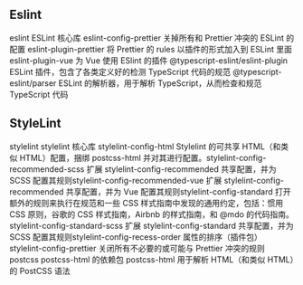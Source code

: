 ## Eslint
eslint                            ESLint 核心库
eslint-config-prettier            关掉所有和 Prettier 冲突的 ESLint 的配置
eslint-plugin-prettier            将 Prettier 的 rules 以插件的形式加入到 ESLint 里面
eslint-plugin-vue                 为 Vue 使用 ESlint 的插件
@typescript-eslint/eslint-plugin  ESLint 插件，包含了各类定义好的检测 TypeScript 代码的规范
@typescript-eslint/parser         ESLint 的解析器，用于解析 TypeScript，从而检查和规范 TypeScript 代码
## StyleLint
stylelint                         stylelint 核心库
stylelint-config-html             Stylelint 的可共享 HTML（和类似 HTML）配置，捆绑 postcss-html 并对其进行配置。stylelint-config-recommended-scss 扩展 stylelint-config-recommended 共享配置，并为 SCSS 配置其规则stylelint-config-recommended-vue  扩展 stylelint-config-recommended 共享配置，并为 Vue 配置其规则stylelint-config-standard         打开额外的规则来执行在规范和一些 CSS 样式指南中发现的通用约定，包括：惯用 CSS 原则，谷歌的 CSS 样式指南，Airbnb 的样式指南，和 @mdo 的代码指南。
stylelint-config-standard-scss    扩展 stylelint-config-standard 共享配置，并为 SCSS 配置其规则stylelint-config-recess-order     属性的排序（插件包）
stylelint-config-prettier         关闭所有不必要的或可能与 Prettier 冲突的规则
postcss                           postcss-html 的依赖包
postcss-html                      用于解析 HTML（和类似 HTML）的 PostCSS 语法
